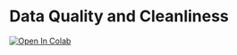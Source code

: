 # Data Quality and Cleanliness

[![Open In Colab](https://colab.research.google.com/assets/colab-badge.svg)](https://colab.research.google.com/github/amrios80/data-quality-tutorial/)
